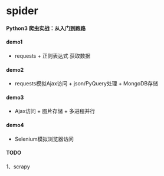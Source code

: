 # spider
#### Python3 爬虫实战：从入门到跑路

#### demo1
* requests + 正则表达式 获取数据


#### demo2
* requests模拟Ajax访问 + json/PyQuery处理 + MongoDB存储


#### demo3
* Ajax访问 + 图片存储 + 多进程并行


#### demo4
* Selenium模拟浏览器访问


#### TODO
1、scrapy
